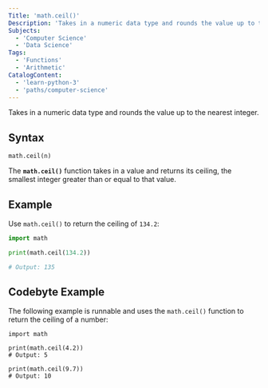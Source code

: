 ```yaml
---
Title: 'math.ceil()'
Description: 'Takes in a numeric data type and rounds the value up to the nearest integer.'
Subjects:
  - 'Computer Science'
  - 'Data Science'
Tags:
  - 'Functions'
  - 'Arithmetic'
CatalogContent:
  - 'learn-python-3'
  - 'paths/computer-science'
---
```


Takes in a numeric data type and rounds the value up to the nearest integer.

## Syntax

```pseudo
math.ceil(n)
```

The **`math.ceil()`** function takes in a value and returns its ceiling, the smallest integer greater than or equal to that value.

## Example

Use `math.ceil()` to return the ceiling of `134.2`:

```py
import math

print(math.ceil(134.2))

# Output: 135
```

## Codebyte Example

The following example is runnable and uses the `math.ceil()` function to return the ceiling of a number:

```codebyte/python
import math

print(math.ceil(4.2))
# Output: 5

print(math.ceil(9.7))
# Output: 10
```
